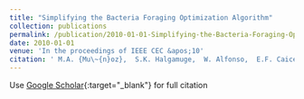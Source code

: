 ```yaml
---
title: "Simplifying the Bacteria Foraging Optimization Algorithm"
collection: publications
permalink: /publication/2010-01-01-Simplifying-the-Bacteria-Foraging-Optimization-Algorithm
date: 2010-01-01
venue: 'In the proceedings of IEEE CEC &apos;10'
citation: ' M.A. {Mu\~{n}oz},  S.K. Halgamuge,  W. Alfonso,  E.F. Caicedo, &quot;Simplifying the Bacteria Foraging Optimization Algorithm.&quot; In the proceedings of IEEE CEC &amp;apos;10, 2010.'
---
```

Use [Google Scholar](https://scholar.google.com/scholar?q=Simplifying+the+Bacteria+Foraging+Optimization+Algorithm){:target="_blank"} for full citation